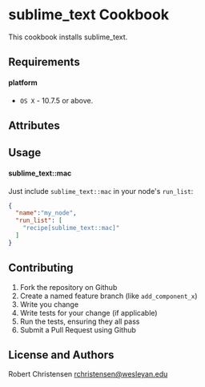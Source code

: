 sublime_text Cookbook
=========================
This cookbook installs sublime_text.

Requirements
------------
#### platform
- `OS X` - 10.7.5 or above.

Attributes
----------

Usage
-----
#### sublime_text::mac

Just include `sublime_text::mac` in your node's `run_list`:

```json
{
  "name":"my_node",
  "run_list": [
    "recipe[sublime_text::mac]"
  ]
}
```

Contributing
------------

1. Fork the repository on Github
2. Create a named feature branch (like `add_component_x`)
3. Write you change
4. Write tests for your change (if applicable)
5. Run the tests, ensuring they all pass
6. Submit a Pull Request using Github

License and Authors
-------------------
Robert Christensen <rchristensen@wesleyan.edu>

